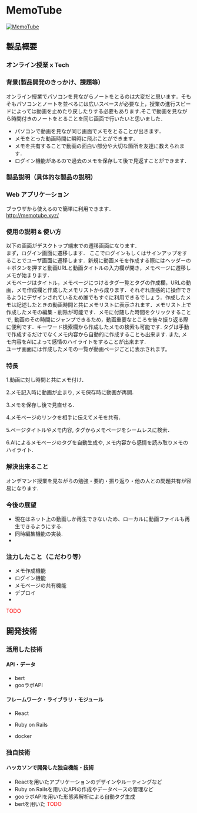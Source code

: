 # MemoTube

[![MemoTube](https://user-images.githubusercontent.com/28818747/98420702-13594700-20cb-11eb-9268-8c304fdb7cb2.png)](http://memotube.xyz/)

## 製品概要
### オンライン授業 x Tech
### 背景(製品開発のきっかけ、課題等）
オンライン授業でパソコンを見ながらノートをとるのは大変だと思います．そもそもパソコンとノートを並べるには広いスペースが必要な上，授業の進行スピードによっては動画を止めたり戻したりする必要もあります.そこで動画を見ながら時間付きのノートをとることを同じ画面で行いたいと思いました．
* パソコンで動画を見なが同じ画面でメモをとることが出きます．
* メモをとった動画時間に瞬時に飛ぶことができます．
* メモを共有することで動画の面白い部分や大切な箇所を友達に教えられます．
* ログイン機能があるので過去のメモを保存して後で見返すことができます．

### 製品説明（具体的な製品の説明）
### Web アプリケーション

ブラウザから使えるので簡単に利用できます．<br/>
http://memotube.xyz/

### 使用の説明 & 使い方
以下の画面がデスクトップ端末での遷移画面になります．<br/>
まず，ログイン画面に遷移します． ここでログインもしくはサインアップをすることでユーザ画面に遷移します．新規に動画メモを作成する際にはヘッダーの＋ボタンを押すと動画URLと動画タイトルの入力欄が開き，メモページに遷移しメモが始まります．<br/>
メモページはタイトル，メモページにつけるタグ一覧とタグの作成欄，URLの動画，メモ作成欄と作成したメモリストから成ります．それぞれ直感的に操作できるようにデザインされているため誰でもすぐに利用できるでしょう．作成したメモは記述したときの動画時間と共にメモリストに表示されます．メモリスト上で作成したメモの編集・削除が可能です．メモに付随した時間をクリックすることで, 動画のその時間にジャンプできるため，動画重要なところを後々振り返る際に便利です．キーワード検索欄から作成したメモの検索も可能です. タグは手動で作成するだけでなくメモ内容から自動的に作成することも出来ます. また, メモ内容をAIによって感情のハイライトをすることが出来ます.<br/>
ユーザ画面には作成したメモの一覧が動画ページごとに表示されます。

### 特長
 1.動画に対し時間と共にメモ付け．
 
 2.メモ記入時に動画が止まり, メモ保存時に動画が再開.

 3.メモを保存し後で見直せる．

 4.メモページのリンクを相手に伝えてメモを共有．

 5.ページタイトルやメモ内容, タグからメモページをシームレスに検索．
 
 6.AIによるメモページのタグを自動生成や, メモ内容から感情を読み取りメモのハイライト.

### 解決出来ること
オンデマンド授業を見ながらの勉強・要約・振り返り・他の人との問題共有が容易になります.


### 今後の展望
* 現在はネット上の動画しか再生できないため、ローカルに動画ファイルも再生できるようにする.
* 同時編集機能の実装.
* 

### 注力したこと（こだわり等）
* メモ作成機能
* ログイン機能
* メモページの共有機能
* デプロイ
* 

<span style="color: red">TODO

</span>

## 開発技術
### 活用した技術
#### API・データ

* bert
* gooラボAPI

#### フレームワーク・ライブラリ・モジュール

* React

* Ruby on Rails
* docker
<!--
#### デバイス
* Web
*
-->
### 独自技術
#### ハッカソンで開発した独自機能・技術

* Reactを用いたアプリケーションのデザインやルーティングなど
* Ruby on Railsを用いたAPIの作成やデータベースの管理など
* gooラボAPIを用いた形態素解析による自動タグ生成
* bertを用いた <span style="color: red">TODO</span>

<!--
#### 製品に取り入れた研究内容（データ・ソフトウェアなど）（※アカデミック部門の場合のみ提出必須）
* 
* 
-->
